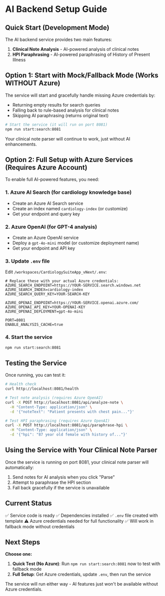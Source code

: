 # AI Backend Setup Guide

## Quick Start (Development Mode)

The AI backend service provides two main features:
1. **Clinical Note Analysis** - AI-powered analysis of clinical notes
2. **HPI Paraphrasing** - AI-powered paraphrasing of History of Present Illness

## Option 1: Start with Mock/Fallback Mode (Works WITHOUT Azure)

The service will start and gracefully handle missing Azure credentials by:
- Returning empty results for search queries
- Falling back to rule-based analysis for clinical notes
- Skipping AI paraphrasing (returns original text)

```bash
# Start the service (it will run on port 8081)
npm run start:search:8081
```

Your clinical note parser will continue to work, just without AI enhancements.

## Option 2: Full Setup with Azure Services (Requires Azure Account)

To enable full AI-powered features, you need:

### 1. Azure AI Search (for cardiology knowledge base)
- Create an Azure AI Search service
- Create an index named `cardiology-index` (or customize)
- Get your endpoint and query key

### 2. Azure OpenAI (for GPT-4 analysis)
- Create an Azure OpenAI service
- Deploy a `gpt-4o-mini` model (or customize deployment name)
- Get your endpoint and API key

### 3. Update `.env` file

Edit `/workspaces/CardiologySuiteApp_vNext/.env`:

```env
# Replace these with your actual Azure credentials:
AZURE_SEARCH_ENDPOINT=https://YOUR-SERVICE.search.windows.net
AZURE_SEARCH_INDEX=cardiology-index
AZURE_SEARCH_QUERY_KEY=YOUR-SEARCH-KEY

AZURE_OPENAI_ENDPOINT=https://YOUR-SERVICE.openai.azure.com/
AZURE_OPENAI_API_KEY=YOUR-OPENAI-KEY
AZURE_OPENAI_DEPLOYMENT=gpt-4o-mini

PORT=8081
ENABLE_ANALYSIS_CACHE=true
```

### 4. Start the service

```bash
npm run start:search:8081
```

## Testing the Service

Once running, you can test it:

```bash
# Health check
curl http://localhost:8081/health

# Test note analysis (requires Azure OpenAI)
curl -X POST http://localhost:8081/api/analyze-note \
  -H "Content-Type: application/json" \
  -d '{"noteText": "Patient presents with chest pain..."}'

# Test HPI paraphrasing (requires Azure OpenAI)
curl -X POST http://localhost:8081/api/paraphrase-hpi \
  -H "Content-Type: application/json" \
  -d '{"hpi": "87 year old female with history of..."}'
```

## Using the Service with Your Clinical Note Parser

Once the service is running on port 8081, your clinical note parser will automatically:
1. Send notes for AI analysis when you click "Parse"
2. Attempt to paraphrase the HPI section
3. Fall back gracefully if the service is unavailable

## Current Status

✅ Service code is ready
✅ Dependencies installed
✅ `.env` file created with template
⚠️  Azure credentials needed for full functionality
✅ Will work in fallback mode without credentials

## Next Steps

**Choose one:**

1. **Quick Test (No Azure)**: Run `npm run start:search:8081` now to test with fallback mode
2. **Full Setup**: Get Azure credentials, update `.env`, then run the service

The service will run either way - AI features just won't be available without Azure credentials.
